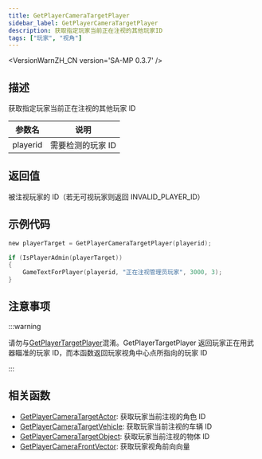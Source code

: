 ```yaml
---
title: GetPlayerCameraTargetPlayer
sidebar_label: GetPlayerCameraTargetPlayer
description: 获取指定玩家当前正在注视的其他玩家ID
tags: ["玩家", "视角"]
---
```


<VersionWarnZH_CN version='SA-MP 0.3.7' />

## 描述

获取指定玩家当前正在注视的其他玩家 ID

| 参数名   | 说明              |
| -------- | ----------------- |
| playerid | 需要检测的玩家 ID |

## 返回值

被注视玩家的 ID（若无可视玩家则返回 INVALID_PLAYER_ID）

## 示例代码

```c
new playerTarget = GetPlayerCameraTargetPlayer(playerid);

if (IsPlayerAdmin(playerTarget))
{
    GameTextForPlayer(playerid, "正在注视管理员玩家", 3000, 3);
}
```

## 注意事项

:::warning

请勿与[GetPlayerTargetPlayer](GetPlayerTargetPlayer)混淆。GetPlayerTargetPlayer 返回玩家正在用武器瞄准的玩家 ID，而本函数返回玩家视角中心点所指向的玩家 ID

:::

## 相关函数

- [GetPlayerCameraTargetActor](GetPlayerCameraTargetActor): 获取玩家当前注视的角色 ID
- [GetPlayerCameraTargetVehicle](GetPlayerCameraTargetVehicle): 获取玩家当前注视的车辆 ID
- [GetPlayerCameraTargetObject](GetPlayerCameraTargetObject): 获取玩家当前注视的物体 ID
- [GetPlayerCameraFrontVector](GetPlayerCameraFrontVector): 获取玩家视角前向向量
